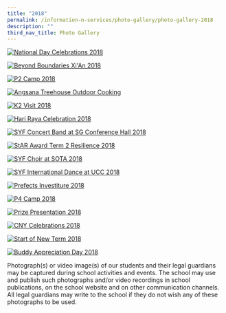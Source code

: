 ```yaml
---
title: "2018"
permalink: /information-n-services/photo-gallery/photo-gallery-2018
description: ""
third_nav_title: Photo Gallery
---
```


[![National Day Celebrations 2018](/images/NATIONAL%20DAY%202018.png)](https://photos.google.com/share/AF1QipNQQb-69hA2-pEap8QAZgoBUn7nmY5Fdig3Ax7s1OE-0RoFCJ2yolTqmLs914lSSA?key=ZUxMMGtxSFU3R05UUm5tUjFMZ2pXcHpxb3hOU3FB)

[![Beyond Boundaries Xi'An 2018](/images/BEYOND%20BOUNDARIES.png)](https://photos.google.com/share/AF1QipN0MLuz5UhHua3lQkFILqltwyoACm3YjQiN8YIaQcj5aagSR_BX8rm06JLGUYriPA?key=YmRIVWxfR3R5T0ViajJ0X0dpVE9YaElpblp5VC1n)

[![P2 Camp 2018](/images/P2%20CAMP%202018.png)](https://photos.google.com/share/AF1QipPdf43LoUwppiNW4rLGjwQWuhbQAeBjBm1uUEH0lee2wlch2Z3NQQN9ouoaqSOxaQ?key=YkFCeElXNDNIemNoNHM4eUhJYms5emtlRWpvRTZB)

[![Angsana Treehouse Outdoor Cooking](/images/TREEHOUSE%20OUTDOOR%20COOKING.png)](https://photos.google.com/share/AF1QipN05rl5Dg-EMqr1XEgOoyB6bbWMnf-Zl5GrJvAyUYOFFJzdpz5AJpOtlawqdwFBaw?key=RGpYQ0c0VFpEeGoyQWQ5TVJHUFViYS0zN1prb1ZR)

[![K2 Visit 2018](/images/K2%20VISIT%202018.png)](https://photos.google.com/share/AF1QipN54cqsXpgbJGgU7AaweHqj0Qal6p0fdvTwCTK0Og2mCNM4oFsumkrJRnjUTTV25g?key=UVNEUDJEa1lOcmNpV1FIZU1fd2dtbE1XQzJjN0hR)

[![Hari Raya Celebration 2018](/images/HARI%20RAYA%202018.png)](https://photos.google.com/share/AF1QipMdIAdf8ee78IS8WVWJRsCYAHQmx2yYoj1PbUU5y8QUh9mNm21eZ87oin8spjVAVg?key=Q29FUXRFb3ZEcDlJR3V1QlFtQTlTZlRzVW4wZkt3)

[![SYF Concert Band at SG Conference Hall 2018](/images/SYF%20BAND.png)](https://photos.google.com/share/AF1QipMj9yDHWAwWNIS6MVYlR3pnE3wbK9d77zU1v0pTn8-oM35LKijfMLHs3u9UfC_icA?key=MVBlY0NKdWhDSk1RQ2lZaEhNUC1pSnVpQ2ZjR1V3)

[![StAR Award Term 2 Resilience 2018](/images/StAR.png)](https://photos.google.com/share/AF1QipMebOI5cKUVwK3F_jaN7aUXgw3q_r7ff3Y8Uq-0CoMqXsjpmwfJEC_rYSaxe7f_sg?key=TEJ2Q1N4M3ZINFI2SjZ6cFctYW1HLUEwSnl0anRB)

[![SYF Choir at SOTA 2018](/images/SYF%20CHOIR.png)](https://photos.google.com/share/AF1QipO85xSc_Za3favP1oucsvBL7FLYxHPyebV8IcohMJmDtOAZm7sBvh4mIQ76IhyRaw?key=QWV1a0FXeGd2bTFFeU1VaEZMMWZsaHBQOUFJbE5B)

[![SYF International Dance at UCC 2018](/images/SYF%20DANCE.png)](https://photos.google.com/share/AF1QipNbbFhH1WeC21TttcwEn8G2n4mdbgy2IMyVU8tnJ0pdqzJc2Bh7NRs5RNKw6Ro7kg?key=RjhXSHdjNkY3MWtpa0hYMUJxYW02ejAyeGpEd25R)

[![Prefects Investiture 2018](/images/PREFECTS%20INVESTITURE%202018.png)](https://photos.google.com/share/AF1QipOm4kDbx9Qfq9mHnyQ_CG-XyED6Oq4xU2LD7MAPsC_3ONXJ57q9E5W4Z4NNFhHo-A?key=RU96Zno3M0duVFZMWnFVWmdQM1YzWXcxLXAxYXhB)

[![P4 Camp 2018](/images/P4%20CAMP%202018.png)](https://photos.google.com/share/AF1QipN42GrcBs1BuEW-tELH14QHJ9oVO_fmPs35GHrhuT-TQtIgNrHNtuwAkFSsHUxnEg?key=TklLUVlJQUZraHhjbmY0ZGNSSXByU2x1dTBGdDB3)

[![Prize Presentation 2018](/images/PRIZE%20PRESENTATION%202018.png)](https://photos.google.com/share/AF1QipOh1cG9Rz-nzO-KjbDvnuMnR1E-NCjBe3qrVnxW4LbmXhxAbzsGBLZfN6Wuav-hyg?key=MXJUNUtYVVZVVTVwWDJvcTNSUkJJNDBvZzNKRWZ3)

[![CNY Celebrations 2018](/images/CNY%202018.png)](https://photos.google.com/share/AF1QipOFIH6V00H6HWJeJB2Te3gdDar-zgRK9sEDyA3Njeb3Aw2cE6p3snVf5GwEAyWEog?key=ZTZ1MndNaUlaaE9FNkhHd1dTNHVSMmxqdFR0MDJR)

[![Start of New Term 2018](/images/START%20TERM%202018.png)](https://photos.google.com/share/AF1QipPJPJxALJeHO0eJKSPU73nrOmdceeFHIEjspPoGbME6t3-wM8IIVNEUjswMLqGD9g?key=ZG5lMWpncGZHRVVxaUtuVzNtckJpazMtSEJTQlRB)

[![Buddy Appreciation Day 2018](/images/BUDDY%20APPRECIATION.png)](https://photos.google.com/share/AF1QipOpN8dIyYeB13HXyqw8EbvwX6DXPAS0_kvt9nPOR_oIRgLPMrj8E_J0pBENyGXFSg?key=QUpzY2hOaGpLeWNDdHhBNHg4dFpWcVFkQnhSR2tn)

Photograph(s) or video image(s) of our students and their legal guardians may be captured during school activities and events. The school may use and publish such photographs and/or video recordings in school publications, on the school website and on other communication channels. All legal guardians may write to the school if they do not wish any of these photographs to be used.
